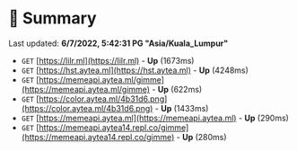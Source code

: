 # 📖 Summary
Last updated: **6/7/2022, 5:42:31 PG "Asia/Kuala_Lumpur"**

- `GET` [https://lilr.ml](https://lilr.ml) - **Up** (1673ms)
- `GET` [https://hst.aytea.ml](https://hst.aytea.ml) - **Up** (4248ms)
- `GET` [https://memeapi.aytea.ml/gimme](https://memeapi.aytea.ml/gimme) - **Up** (622ms)
- `GET` [https://color.aytea.ml/4b31d6.png](https://color.aytea.ml/4b31d6.png) - **Up** (1433ms)
- `GET` [https://memeapi.aytea.ml](https://memeapi.aytea.ml) - **Up** (290ms)
- `GET` [https://memeapi.aytea14.repl.co/gimme](https://memeapi.aytea14.repl.co/gimme) - **Up** (280ms)
